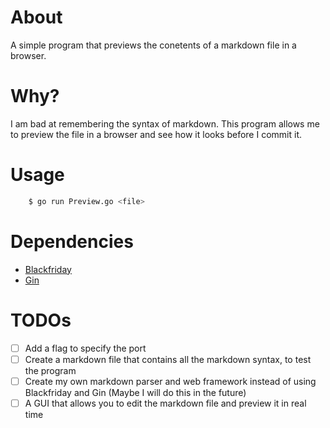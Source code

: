 # About
A simple program that previews the conetents of a markdown file in a browser.

# Why?
I am bad at remembering the syntax of markdown. This program allows me to preview the file in a browser and see how it looks before I commit it.

# Usage
```bash
    $ go run Preview.go <file>
```

# Dependencies
* [Blackfriday](https://github.com/russross/blackfriday)
* [Gin](https://github.com/gin-gonic/gin)

# TODOs
* [ ] Add a flag to specify the port
* [ ] Create a markdown file that contains all the markdown syntax, to test the program
* [ ] Create my own markdown parser and web framework instead of using Blackfriday and Gin (Maybe I will do this in the future)
* [ ] A GUI that allows you to edit the markdown file and preview it in real time